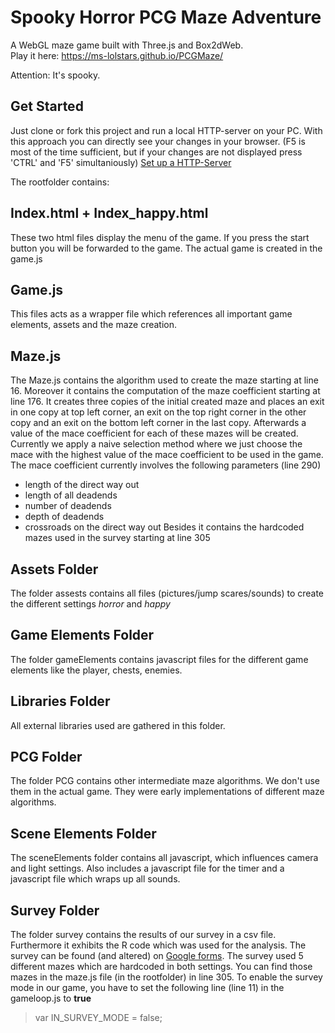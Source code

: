 # Spooky Horror PCG Maze Adventure

A WebGL maze game built with Three.js and Box2dWeb.  
Play it here: https://ms-lolstars.github.io/PCGMaze/

Attention: It's spooky.

## Get Started
Just clone or fork this project and run a local HTTP-server on your PC.
With this approach you can directly see your changes in your browser.
(F5 is most of the time sufficient, but if your changes are not displayed press 'CTRL' and 'F5' simultaniously)
[Set up a HTTP-Server](https://www.npmjs.com/package/http-server)

The rootfolder contains:
## Index.html + Index_happy.html
These two html files display the menu of the game. If you press the start button you will be forwarded to the game. The actual game is created in the game.js

## Game.js
This files acts as a wrapper file which references all important game elements, assets and the maze creation.

## Maze.js
The Maze.js contains the algorithm used to create the maze starting at line 16.
Moreover it contains the computation of the maze coefficient starting at line 176.
It creates three copies of the initial created maze and places an exit in one copy at top left corner, an exit on the top right corner in the other copy and an exit on the bottom left corner in the last copy. Afterwards a value of the mace coefficient for each of these mazes will be created. Currently we apply a naive selection method where we just choose the mace with the highest value of the mace coefficient to be used in the game.
The mace coefficient currently involves the following parameters (line 290)
* length of the direct way out
* length of all deadends
* number of deadends
* depth of deadends
* crossroads on the direct way out
Besides it contains the hardcoded mazes used in the survey starting at line 305

## Assets Folder
The folder assests contains all files (pictures/jump scares/sounds) to create the different settings _horror_ and _happy_

## Game Elements Folder
The folder gameElements contains javascript files for the different game elements like the player, chests, enemies.

## Libraries Folder
All external libraries used are gathered in this folder.

## PCG Folder
The folder PCG contains other intermediate maze algorithms. We don't use them in the actual game.
They were early implementations of different maze algorithms.

## Scene Elements Folder
The sceneElements folder contains all javascript, which influences camera and light settings. Also includes a javascript file for the timer and a javascript file which wraps up all sounds.

## Survey Folder
The folder survey contains the results of our survey in a csv file. Furthermore it exhibits the R code which was used for the analysis.
The survey can be found (and altered) on [Google forms](https://docs.google.com/forms/d/1NG5tnVk6JZseTEiQFpUveccg316Xh50umTtDE8_65Io/edit?usp=sharing).
The survey used 5 different mazes which are hardcoded in both settings.
You can find those mazes in the maze.js file (in the rootfolder) in line 305.
To enable the survey mode in our game, you have to set the following line (line 11) in the gameloop.js to **true**

> var IN_SURVEY_MODE = false;
